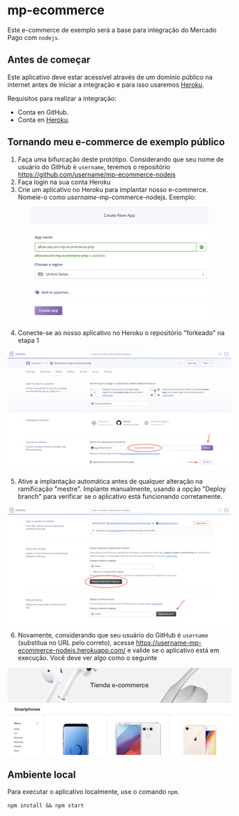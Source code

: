 # mp-ecommerce

Este e-commerce de exemplo será a base para integração do Mercado Pago com `nodejs`.

## Antes de começar

Este aplicativo deve estar acessível através de um domínio público na internet antes de iniciar a integração e para isso usaremos [Heroku](https://heroku.com).

Requisitos para realizar a integração:

- Conta en GitHub.
- Conta en [Heroku](https://heroku.com).

## Tornando meu e-commerce de exemplo público

1. Faça uma bifurcação deste protótipo. Considerando que seu nome de usuário do GitHub é `username`, teremos o repositório https://github.com/username/mp-ecommerce-nodejs
2. Faça login na sua conta Heroku
3. Crie um aplicativo no Heroku para implantar nosso e-commerce. Nomeie-o como _username_-mp-commerce-nodejs. Exemplo:
<div style="text-align: center;" >
<img src="docs/step0.png" width=400 />
</div>

4. Conecte-se ao nosso aplicativo no Heroku o repositório "forkeado" na etapa 1
<div style="text-align: center;" >
<img src="docs/step1.png" width=800 />
</div>

5. Ative a implantação automática antes de qualquer alteração na ramificação "mestre". Implante manualmente, usando a opção "Deploy branch" para verificar se o aplicativo está funcionando corretamente.

<div style="text-align: center;" >
<img src="docs/step2.png" width=800 />
</div>

6.  Novamente, considerando que seu usuário do GitHub é `username` (substitua no URL pelo correto), acesse https://username-mp-ecommerce-nodejs.herokuapp.com/ e valide se o aplicativo está em execução. Você deve ver algo como o seguinte

<div style="text-align: center;" >
<img src="docs/step3.png" width=800 />
</div>

## Ambiente local

Para executar o aplicativo localmente, use o comando `npm`.

```
npm install && npm start
```
